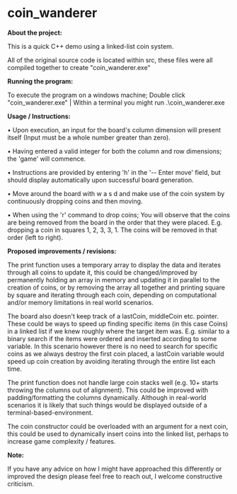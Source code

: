 # coin_wanderer
**About the project:**

This is a quick C++ demo using a linked-list coin system.

All of the original source code is located within src, these files were all compiled together to create "coin_wanderer.exe"

**Running the program:**

To execute the program on a windows machine; Double click "coin_wanderer.exe" | Within a terminal you might run .\coin_wanderer.exe

**Usage / Instructions:**

•	Upon execution, an input for the board's column dimension will present itself (Input must be a whole number greater than zero).

•	Having entered a valid integer for both the column and row dimensions; the 'game' will commence.

•	Instructions are provided by entering 'h' in the '-- Enter move' field, but should display automatically upon successful board generation.

•	Move around the board with w a s d and make use of the coin system by continuously dropping coins and then moving.

•	When using the 'r' command to drop coins; You will observe that the coins are being removed from the board in the order that they were placed. E.g. dropping a coin in squares 1, 2, 3, 3, 1. The coins will be removed in that order (left to right). 

**Proposed improvements / revisions:**

The print function uses a temporary array to display the data and iterates through all coins to update it, this could be changed/improved by permanently holding an array in memory and updating it in parallel to the creation of coins, or by removing the array all together and printing square by square and iterating through each coin, depending on computational and/or memory limitations in real world scenarios.

The board also doesn't keep track of a lastCoin, middleCoin etc. pointer. These could be ways to speed up finding specific items (in this case Coins) in a linked list if we knew roughly where the target item was. E.g. similar to a binary search if the items were ordered and inserted according to some variable. In this scenario however there is no need to search for specific coins as we always destroy the first coin placed, a lastCoin variable would speed up coin creation by avoiding iterating through the entire list each time.

The print function does not handle large coin stacks well (e.g. 10+ starts throwing the columns out of alignment). This could be improved with padding/formatting the columns dynamically. Although in real-world scenarios it is likely that such things would be displayed outside of a terminal-based-environment.

The coin constructor could be overloaded with an argument for a next coin, this could be used to dynamically insert coins into the linked list, perhaps to increase game complexity / features.

**Note:**

If you have any advice on how I might have approached this differently or improved the design please feel free to reach out, I welcome constructive criticism.